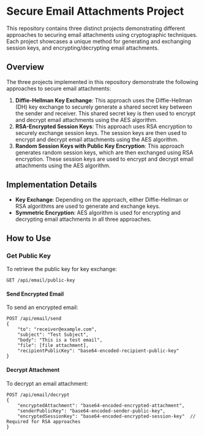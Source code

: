 # Secure Email Attachments Project

This repository contains three distinct projects demonstrating different approaches to securing email attachments using cryptographic techniques. Each project showcases a unique method for generating and exchanging session keys, and encrypting/decrypting email attachments.

## Overview

The three projects implemented in this repository demonstrate the following approaches to secure email attachments:

1. **Diffie-Hellman Key Exchange**: This approach uses the Diffie-Hellman (DH) key exchange to securely generate a shared secret key between the sender and receiver. This shared secret key is then used to encrypt and decrypt email attachments using the AES algorithm.
2. **RSA-Encrypted Session Keys**: This approach uses RSA encryption to securely exchange session keys. The session keys are then used to encrypt and decrypt email attachments using the AES algorithm.
3. **Random Session Keys with Public Key Encryption**: This approach generates random session keys, which are then exchanged using RSA encryption. These session keys are used to encrypt and decrypt email attachments using the AES algorithm.

## Implementation Details

- **Key Exchange**: Depending on the approach, either Diffie-Hellman or RSA algorithms are used to generate and exchange keys.
- **Symmetric Encryption**: AES algorithm is used for encrypting and decrypting email attachments in all three approaches.

## How to Use

### Get Public Key

To retrieve the public key for key exchange:
```http
GET /api/email/public-key
```

#### Send Encrypted Email

To send an encrypted email:

```http
POST /api/email/send
{
    "to": "receiver@example.com",
    "subject": "Test Subject",
    "body": "This is a test email",
    "file": [file attachment],
    "recipientPublicKey": "base64-encoded-recipient-public-key"
}
```
#### Decrypt Attachment

To decrypt an email attachment:

```http
POST /api/email/decrypt
{
    "encryptedAttachment": "base64-encoded-encrypted-attachment",
    "senderPublicKey": "base64-encoded-sender-public-key",
    "encryptedSessionKey": "base64-encoded-encrypted-session-key"  // Required for RSA approaches
}
```

